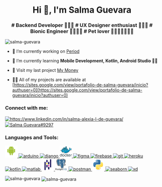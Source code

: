 <h1 align="center">Hi 👋, I'm Salma Guevara</h1>
<h3 align="center"># Backend Developer 👩‍💻🤓 # UX Designer enthusiast 🐱‍👤✨ # Bionic Engineer 🤖👩🏽‍🎓 # Pet lover 🐶🐕‍🦺🐘🐢🐨🐪</h3>

<p align="left"> <img src="https://komarev.com/ghpvc/?username=salma-guevara&label=Profile%20views&color=0e75b6&style=flat" alt="salma-guevara" /> </p>

- 🔭 I’m currently working on [Period](https://github.com/salma-guevara/period)

- 🌱 I’m currently learning **Mobile Development, Kotlin, Android Studio 📱✨**

- 👯 Visit my last project [My Money](https://my-money-byte-me-11.netlify.app/)

- 👨‍💻 All of my projects are available at [https://sites.google.com/view/portafolio-de-salma-guevara/inicio?authuser=0](https://sites.google.com/view/portafolio-de-salma-guevara/inicio?authuser=0)

<h3 align="left">Connect with me:</h3>
<p align="left">
<a href="https://linkedin.com/in/https://www.linkedin.com/in/salma-alexia-l-de-guevara/" target="blank"><img align="center" src="https://raw.githubusercontent.com/rahuldkjain/github-profile-readme-generator/master/src/images/icons/Social/linked-in-alt.svg" alt="https://www.linkedin.com/in/salma-alexia-l-de-guevara/" height="30" width="40" /></a>
<a href="https://discord.gg/Salma Guevara#9297" target="blank"><img align="center" src="https://raw.githubusercontent.com/rahuldkjain/github-profile-readme-generator/master/src/images/icons/Social/discord.svg" alt="Salma Guevara#9297" height="30" width="40" /></a>
</p>

<h3 align="left">Languages and Tools:</h3>
<p align="left"> <a href="https://developer.android.com" target="_blank" rel="noreferrer"> <img src="https://raw.githubusercontent.com/devicons/devicon/master/icons/android/android-original-wordmark.svg" alt="android" width="40" height="40"/> </a> <a href="https://www.arduino.cc/" target="_blank" rel="noreferrer"> <img src="https://cdn.worldvectorlogo.com/logos/arduino-1.svg" alt="arduino" width="40" height="40"/> </a> <a href="https://www.djangoproject.com/" target="_blank" rel="noreferrer"> <img src="https://cdn.worldvectorlogo.com/logos/django.svg" alt="django" width="40" height="40"/> </a> <a href="https://www.docker.com/" target="_blank" rel="noreferrer"> <img src="https://raw.githubusercontent.com/devicons/devicon/master/icons/docker/docker-original-wordmark.svg" alt="docker" width="40" height="40"/> </a> <a href="https://www.figma.com/" target="_blank" rel="noreferrer"> <img src="https://www.vectorlogo.zone/logos/figma/figma-icon.svg" alt="figma" width="40" height="40"/> </a> <a href="https://firebase.google.com/" target="_blank" rel="noreferrer"> <img src="https://www.vectorlogo.zone/logos/firebase/firebase-icon.svg" alt="firebase" width="40" height="40"/> </a> <a href="https://git-scm.com/" target="_blank" rel="noreferrer"> <img src="https://www.vectorlogo.zone/logos/git-scm/git-scm-icon.svg" alt="git" width="40" height="40"/> </a> <a href="https://heroku.com" target="_blank" rel="noreferrer"> <img src="https://www.vectorlogo.zone/logos/heroku/heroku-icon.svg" alt="heroku" width="40" height="40"/> </a> <a href="https://kotlinlang.org" target="_blank" rel="noreferrer"> <img src="https://www.vectorlogo.zone/logos/kotlinlang/kotlinlang-icon.svg" alt="kotlin" width="40" height="40"/> </a> <a href="https://www.mathworks.com/" target="_blank" rel="noreferrer"> <img src="https://upload.wikimedia.org/wikipedia/commons/2/21/Matlab_Logo.png" alt="matlab" width="40" height="40"/> </a> <a href="https://pandas.pydata.org/" target="_blank" rel="noreferrer"> <img src="https://raw.githubusercontent.com/devicons/devicon/2ae2a900d2f041da66e950e4d48052658d850630/icons/pandas/pandas-original.svg" alt="pandas" width="40" height="40"/> </a> <a href="https://www.postgresql.org" target="_blank" rel="noreferrer"> <img src="https://raw.githubusercontent.com/devicons/devicon/master/icons/postgresql/postgresql-original-wordmark.svg" alt="postgresql" width="40" height="40"/> </a> <a href="https://postman.com" target="_blank" rel="noreferrer"> <img src="https://www.vectorlogo.zone/logos/getpostman/getpostman-icon.svg" alt="postman" width="40" height="40"/> </a> <a href="https://www.python.org" target="_blank" rel="noreferrer"> <img src="https://raw.githubusercontent.com/devicons/devicon/master/icons/python/python-original.svg" alt="python" width="40" height="40"/> </a> <a href="https://seaborn.pydata.org/" target="_blank" rel="noreferrer"> <img src="https://seaborn.pydata.org/_images/logo-mark-lightbg.svg" alt="seaborn" width="40" height="40"/> </a> <a href="https://www.adobe.com/products/xd.html" target="_blank" rel="noreferrer"> <img src="https://cdn.worldvectorlogo.com/logos/adobe-xd.svg" alt="xd" width="40" height="40"/> </a> </p>

<p><img align="left" src="https://github-readme-stats.vercel.app/api/top-langs?username=salma-guevara&show_icons=true&locale=en&layout=compact" alt="salma-guevara" /></p>

<p>&nbsp;<img align="center" src="https://github-readme-stats.vercel.app/api?username=salma-guevara&show_icons=true&locale=en" alt="salma-guevara" /></p>

